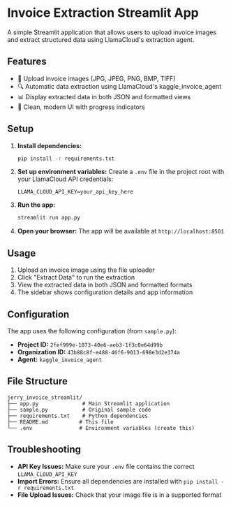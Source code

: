 # Invoice Extraction Streamlit App

A simple Streamlit application that allows users to upload invoice images and extract structured data using LlamaCloud's extraction agent.

## Features

- 📄 Upload invoice images (JPG, JPEG, PNG, BMP, TIFF)
- 🔍 Automatic data extraction using LlamaCloud's kaggle_invoice_agent
- 📊 Display extracted data in both JSON and formatted views
- 🎨 Clean, modern UI with progress indicators

## Setup

1. **Install dependencies:**
   ```bash
   pip install -r requirements.txt
   ```

2. **Set up environment variables:**
   Create a `.env` file in the project root with your LlamaCloud API credentials:
   ```
   LLAMA_CLOUD_API_KEY=your_api_key_here
   ```

3. **Run the app:**
   ```bash
   streamlit run app.py
   ```

4. **Open your browser:**
   The app will be available at `http://localhost:8501`

## Usage

1. Upload an invoice image using the file uploader
2. Click "Extract Data" to run the extraction
3. View the extracted data in both JSON and formatted formats
4. The sidebar shows configuration details and app information

## Configuration

The app uses the following configuration (from `sample.py`):
- **Project ID:** `2fef999e-1073-40e6-aeb3-1f3c0e64d99b`
- **Organization ID:** `43b88c8f-e488-46f6-9013-698e3d2e374a`
- **Agent:** `kaggle_invoice_agent`

## File Structure

```
jerry_invoice_streamlit/
├── app.py              # Main Streamlit application
├── sample.py           # Original sample code
├── requirements.txt    # Python dependencies
├── README.md          # This file
└── .env               # Environment variables (create this)
```

## Troubleshooting

- **API Key Issues:** Make sure your `.env` file contains the correct `LLAMA_CLOUD_API_KEY`
- **Import Errors:** Ensure all dependencies are installed with `pip install -r requirements.txt`
- **File Upload Issues:** Check that your image file is in a supported format 
